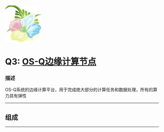 ﻿[![sites](docs/yimi.png)](http://www.os-q.com)

# Q3: [OS-Q边缘计算节点](https://github.com/OS-Q/Q3) 

### 描述

OS-Q系统的边缘计算平台，用于完成绝大部分的计算任务和数据处理，所有的算力具有弹性

---

## 组成


---


